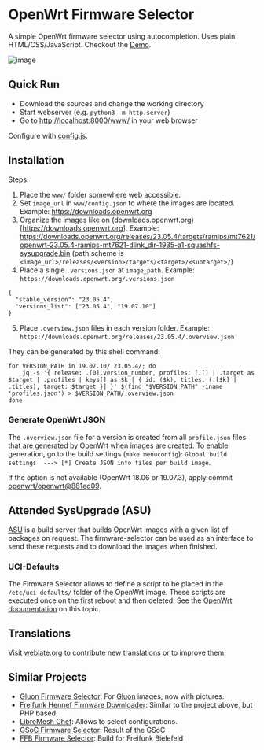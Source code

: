 # OpenWrt Firmware Selector

A simple OpenWrt firmware selector using autocompletion. Uses plain
HTML/CSS/JavaScript. Checkout the [Demo](https://firmware-selector.openwrt.org).

![image](misc/screenshot.png)

## Quick Run

* Download the sources and change the working directory
* Start webserver (e.g. `python3 -m http.server`)
* Go to [http://localhost:8000/www/](http://localhost:8000/www/) in your web browser

Configure with [config.js](www/config.js).

## Installation

Steps:

1. Place the `www/` folder somewhere web accessible.
2. Set `image_url` in `www/config.json` to where the images are located.
   Example: https://downloads.openwrt.org
3. Organize the images like on (downloads.openwrt.org)[https://downloads.openwrt.org].
   Example: https://downloads.openwrt.org/releases/23.05.4/targets/ramips/mt7621/openwrt-23.05.4-ramips-mt7621-dlink_dir-1935-a1-squashfs-sysupgrade.bin
   (path scheme is `<image_url>/releases/<version>/targets/<target>/<subtarget>/`)
4. Place a single `.versions.json` at `image_path`.
   Example: `https://downloads.openwrt.org/.versions.json`

```
{
  "stable_version": "23.05.4",
  "versions_list": ["23.05.4", "19.07.10"]
}
```

5. Place `.overview.json` files in each version folder.
   Example: `https://downloads.openwrt.org/releases/23.05.4/.overview.json`

They can be generated by this shell command:
```
for VERSION_PATH in 19.07.10/ 23.05.4/; do
	jq -s '{ release: .[0].version_number, profiles: [.[] | .target as $target | .profiles | keys[] as $k | { id: ($k), titles: (.[$k] | .titles), target: $target }] }' $(find "$VERSION_PATH" -iname 'profiles.json') > $VERSION_PATH/.overview.json
done
```

### Generate OpenWrt JSON

The `.overview.json` file for a version is created from all `profile.json` files that are generated by OpenWrt when images are created. To enable generation, go to the build settings (`make menuconfig`):
`Global build settings  ---> [*] Create JSON info files per build image`.

If the option is not available (OpenWrt 18.06 or 19.07.3), apply commit [openwrt/openwrt@881ed09](https://github.com/openwrt/openwrt/commit/881ed09ee6e23f6c224184bb7493253c4624fb9f).

## Attended SysUpgrade (ASU)

[ASU](https://github.com/openwrt/asu) is a build server that builds OpenWrt images with a given list of packages on request. The firmware-selector can be used as an interface to send these requests and to download the images when finished.

### UCI-Defaults

The Firmware Selector allows to define a script to be placed in the `/etc/uci-defaults/` folder of the OpenWrt image. These scripts are executed once on the first reboot and then deleted. See the [OpenWrt documentation](https://openwrt.org/docs/guide-developer/uci-defaults) on this topic.

## Translations

Visit [weblate.org](https://hosted.weblate.org/projects/openwrt/firmware-wizard/) to contribute new translations or to improve them.

## Similar Projects

- [Gluon Firmware Selector](https://github.com/freifunk-darmstadt/gluon-firmware-selector): For [Gluon](https://github.com/freifunk-gluon/) images, now with pictures.
- [Freifunk Hennef Firmware Downloader](https://github.com/Freifunk-Hennef/ffhef-fw-dl): Similar to the project above, but PHP based.
- [LibreMesh Chef](https://github.com/libremesh/chef/): Allows to select configurations.
- [GSoC Firmware Selector](https://github.com/sudhanshu16/openwrt-firmware-selector/): Result of the GSoC
- [FFB Firmware Selector](https://github.com/freifunk-bielefeld/firmware-selector): Build for Freifunk Bielefeld
